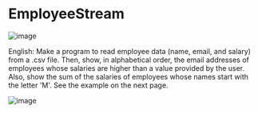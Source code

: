 # EmployeeStream

![image](https://github.com/user-attachments/assets/f19e92c6-b37d-478c-b192-07ba79415ef1)

English:
Make a program to read employee data (name, email, and salary) from a .csv file.
Then, show, in alphabetical order, the email addresses of employees whose salaries are higher than a value provided by the user.
Also, show the sum of the salaries of employees whose names start with the letter 'M'.
See the example on the next page.

![image](https://github.com/user-attachments/assets/a57bf7ae-3858-4050-9824-b4d57283510a)
